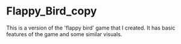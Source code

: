# Flappy_Bird_copy
This is a version of the 'flappy bird' game that I created. It has basic features of the game and some similar visuals.
